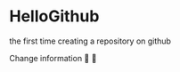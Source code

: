 # HelloGithub

the first time creating a repository on github

Change information :dancer: :pizza: 
